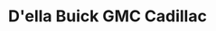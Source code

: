 ---
title: "D'ella Buick GMC Cadillac"
url: /queensbury/della-buick-gmc-cadillac/
shop: Autohaus
---